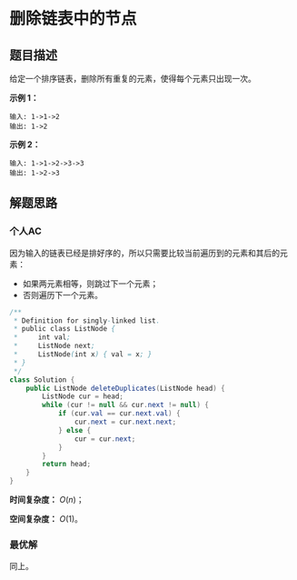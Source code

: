# 删除链表中的节点

## 题目描述

给定一个排序链表，删除所有重复的元素，使得每个元素只出现一次。

**示例 1：**

```
输入: 1->1->2
输出: 1->2
```

**示例 2：**

```
输入: 1->1->2->3->3
输出: 1->2->3
```

## 解题思路

### 个人AC

因为输入的链表已经是排好序的，所以只需要比较当前遍历到的元素和其后的元素：

- 如果两元素相等，则跳过下一个元素；
- 否则遍历下一个元素。

```Java
/**
 * Definition for singly-linked list.
 * public class ListNode {
 *     int val;
 *     ListNode next;
 *     ListNode(int x) { val = x; }
 * }
 */
class Solution {
    public ListNode deleteDuplicates(ListNode head) {
        ListNode cur = head;
        while (cur != null && cur.next != null) {
            if (cur.val == cur.next.val) {
                cur.next = cur.next.next;
            } else {
                cur = cur.next;
            }
        }
        return head;
    }
}
```

**时间复杂度：** $O(n)$；

**空间复杂度：** $O(1)$。

### 最优解

同上。